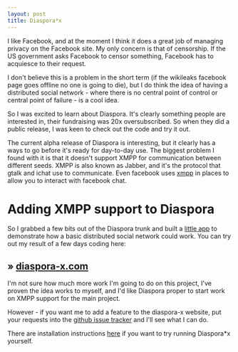 ```yaml
---
layout: post
title: Diaspora*x
---
```


I like Facebook, and at the moment I think it does a great job of managing privacy on the Facebook site. My only concern is that of censorship. If the US government asks Facebook to censor something, Facebook has to acquiesce to their request.

I don't believe this is a problem in the short term (if the wikileaks facebook page goes offline no one is going to die), but I do think the idea of having a distributed social network - where there is no central point of control or central point of failure - is a cool idea.

So I was excited to learn about Diaspora. It's clearly something people are interested in, their fundraising was 20x oversubscribed. So when they did a public release, I was keen to check out the code and try it out.

The current alpha release of Diaspora is interesting, but it clearly has a ways to go before it's ready for day-to-day use. The biggest problem I found with it is that it doesn't support XMPP for communication between different seeds. XMPP is also known as Jabber, and it's the protocol that gtalk and ichat use to communicate. Even facebook uses [xmpp](http://developers.facebook.com/blog/post/110) in places to allow you to interact with facebook chat.

# Adding XMPP support to Diaspora

So I grabbed a few bits out of the Diaspora trunk and built a [little app](http://github.com/bnolan/diaspora-x) to demonstrate how a basic distributed social network could work. You can try out my result of a few days coding here:

## &raquo; [diaspora-x.com](http://diaspora-x.com/)

I'm not sure how much more work I'm going to do on this project, I've proven the idea works to myself, and I'd like Diaspora proper to start work on XMPP support for the main project.

However - if you want me to add a feature to the diaspora-x website, put your requests into the [github issue tracker](https://github.com/bnolan/diaspora-x/issues) and I'll see what I can do.

There are installation instructions [here](https://github.com/bnolan/diaspora-x/blob/master/doc/install.md) if you want to try running Diaspora\*x yourself. 
